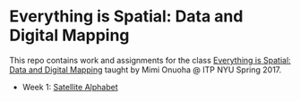 # Everything is Spatial: Data and Digital Mapping
This repo contains work and assignments for the class [Everything is Spatial: Data and Digital Mapping](https://github.com/MimiOnuoha/Data-and-digital-mapping-ITP2017) taught by Mimi Onuoha @ ITP NYU Spring 2017.

- Week 1: [Satellite Alphabet](https://cvalenzuela.github.io/Data-and-Digital-Mapping/week1/index.html)

